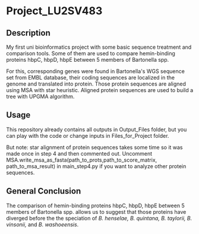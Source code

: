 # Project_LU2SV483

## Description
My first uni bioinformatics project with some basic sequence treatment and comparison tools. Some of them are used to compare hemin-binding proteins hbpC, hbpD, hbpE between 5 members of Bartonella spp. 

For this, corresponding genes were found in Bartonella's WGS sequence set from EMBL database, their coding sequences are localized in the genome and  translated into protein. Those protein sequences are aligned using MSA with star heuristic. Aligned protein sequences are used to build a tree with UPGMA algorithm.

## Usage
This repository already contains all outputs in Output_Files folder, but you can play with the code or change inputs in Files_for_Project folder. 

But note: star alignment of protein sequences takes some time so it was made once in step 4 and then commented out. Uncomment MSA.write_msa_as_fasta(path_to_prots,path_to_score_matrix, path_to_msa_result) in main_step4.py if you want to analyze other protein sequences.

## General Conclusion
The comparison of hemin-binding proteins hbpC, hbpD, hbpE between 5 members of Bartonella spp. allows us to suggest that those proteins have diverged before the the speciation of *B. henselae, B. quintana, B. taylorii, B. vinsonii,* and *B. washoeensis*. 